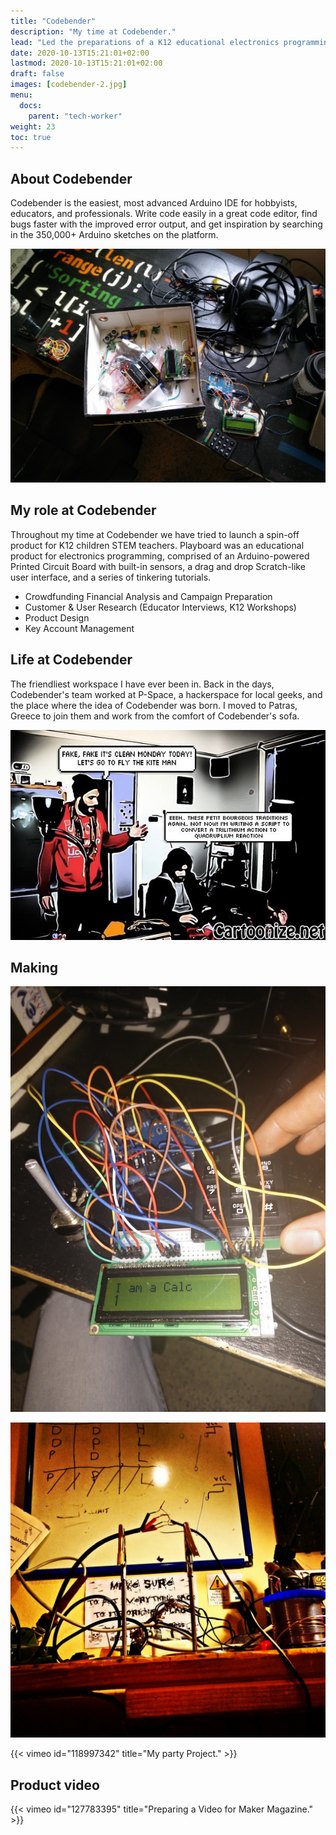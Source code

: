 ```yaml
---
title: "Codebender"
description: "My time at Codebender."
lead: "Led the preparations of a K12 educational electronics programming product along with its Kickstarter campaign."
date: 2020-10-13T15:21:01+02:00
lastmod: 2020-10-13T15:21:01+02:00
draft: false
images: [codebender-2.jpg]
menu:
  docs:
    parent: "tech-worker"
weight: 23
toc: true
---
```

## About Codebender

Codebender is the easiest, most advanced Arduino IDE for hobbyists, educators, and professionals. Write code easily in a great code editor, find bugs faster with the improved error output, and get inspiration by searching in the 350,000+ Arduino sketches on the platform.

![Box with Electronics](codebender-2.jpg "Codebender's Magic Maker's Box")

## My role at Codebender

Throughout my time at Codebender we have tried to launch a spin-off product for K12 children STEM teachers. Playboard was an educational product for electronics programming, comprised of an Arduino-powered Printed Circuit Board with built-in sensors, a drag and drop Scratch-like user interface, and a series of tinkering tutorials.

* Crowdfunding Financial Analysis and Campaign Preparation
* Customer & User Research (Educator Interviews, K12 Workshops)
* Product Design
* Key Account Management

## Life at Codebender

The friendliest workspace I have ever been in. Back in the days, Codebender's team worked at P-Space, a hackerspace for local geeks, and the place where the idea of Codebender was born. I moved to Patras, Greece to join them and work from the comfort of Codebender's sofa.

![Cartoon frame](codebender-4.jpg "A typical day at Codebender.")


## Making

![Electronics project on breadboard](codebender-1.jpg "My calculator project.")

![Bare cable edges connected](codebender-3.jpg "Soldering cables.")

{{< vimeo id="118997342" title="My party Project." >}}


## Product video

{{< vimeo id="127783395" title="Preparing a Video for Maker Magazine." >}}
